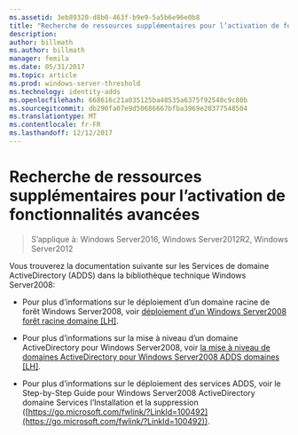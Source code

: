 ```yaml
---
ms.assetid: 3eb89320-d8b0-463f-b9e9-5a5b6e96e0b8
title: "Recherche de ressources supplémentaires pour l’activation de fonctionnalités avancées"
description: 
author: billmath
ms.author: billmath
manager: femila
ms.date: 05/31/2017
ms.topic: article
ms.prod: windows-server-threshold
ms.technology: identity-adds
ms.openlocfilehash: 668616c21a035125ba48535a6375f92540c9c80b
ms.sourcegitcommit: db290fa07e9d50686667bfba3969e20377548504
ms.translationtype: MT
ms.contentlocale: fr-FR
ms.lasthandoff: 12/12/2017
---
```

# <a name="finding-additional-resources-for-enabling-advanced-features"></a>Recherche de ressources supplémentaires pour l’activation de fonctionnalités avancées

>S’applique à: Windows Server2016, Windows Server2012R2, Windows Server2012

Vous trouverez la documentation suivante sur les Services de domaine ActiveDirectory (ADDS) dans la bibliothèque technique Windows Server2008:  
  
-   Pour plus d’informations sur le déploiement d’un domaine racine de forêt Windows Server2008, voir [déploiement d’un Windows Server2008 forêt racine domaine \[LH\]](assetId:///92406e8d-dc1c-4740-a00a-2c4032896dd1).  
  
-   Pour plus d’informations sur la mise à niveau d’un domaine ActiveDirectory pour Windows Server2008, voir [la mise à niveau de domaines ActiveDirectory pour Windows Server2008 ADDS domaines \[LH\]](assetId:///9c91be5f-df14-40b2-b176-2b1852a51e61).  
  
-   Pour plus d’informations sur le déploiement des services ADDS, voir le Step-by-Step Guide pour Windows Server2008 ActiveDirectory domaine Services l’Installation et la suppression ([https://go.microsoft.com/fwlink/?LinkId=100492](https://go.microsoft.com/fwlink/?LinkId=100492)).  
  


